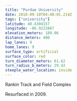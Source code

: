 ```yaml
---
title: "Purdue University"
date: 2018-09-10T04:40:01.214Z
tags: ["university"]
latitude: 40.4304157
longitude: -86.9222867
elevation_meters: 189.06
distance_meters: 400
lap_lanes: 9
home_lanes: 9
surface_type: artificial
surface_color: red
turn_diameter_meters: 61.62
turn_radius_b_meters: 29.42
steeple_water_location: inside
---
```

Rankin Track and Field Complex
<!--more-->

Resurfaced in 2009.
